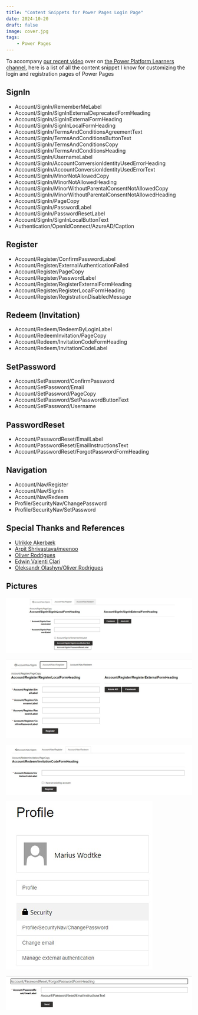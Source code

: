 ```yaml
---
title: "Content Snippets for Power Pages Login Page"
date: 2024-10-20
draft: false
image: cover.jpg
tags: 
    - Power Pages
---
```


To accompany [our recent video](https://www.youtube.com/watch?v=nWyGKEqbhqA) over on [the Power Platform Learners channel](https://www.youtube.com/@PowerPlatformLearners), here is a list of all the content snippet I know for customizing the login and registration pages of Power Pages

## SignIn
- Account/SignIn/RememberMeLabel
- Account/SignIn/SignInExternalDeprecatedFormHeading
- Account/SignIn/SignInExternalFormHeading
- Account/SignIn/SignInLocalFormHeading
- Account/SignIn/TermsAndConditionsAgreementText
- Account/SignIn/TermsAndConditionsButtonText
- Account/SignIn/TermsAndConditionsCopy
- Account/SignIn/TermsAndConditionsHeading
- Account/SignIn/UsernameLabel
- Account/SignIn/AccountConversionIdentityUsedErrorHeading
- Account/SignIn/AccountConversionIdentityUsedErrorText
- Account/SignIn/MinorNotAllowedCopy
- Account/SignIn/MinorNotAllowedHeading
- Account/SignIn/MinorWithoutParentalConsentNotAllowedCopy
- Account/SignIn/MinorWithoutParentalConsentNotAllowedHeading
- Account/SignIn/PageCopy
- Account/SignIn/PasswordLabel
- Account/SignIn/PasswordResetLabel
- Account/SignIn/SignInLocalButtonText
- Authentication/OpenIdConnect/AzureAD/Caption

## Register
- Account/Register/ConfirmPasswordLabel
- Account/Register/ExternalAuthenticationFailed
- Account/Register/PageCopy
- Account/Register/PasswordLabel
- Account/Register/RegisterExternalFormHeading
- Account/Register/RegisterLocalFormHeading
- Account/Register/RegistrationDisabledMessage

## Redeem (Invitation)
- Account/Redeem/RedeemByLoginLabel
- Account/RedeemInvitation/PageCopy
- Account/Redeem/InvitationCodeFormHeading
- Account/Redeem/InvitationCodeLabel

## SetPassword
- Account/SetPassword/ConfirmPassword
- Account/SetPassword/Email
- Account/SetPassword/PageCopy
- Account/SetPassword/SetPasswordButtonText
- Account/SetPassword/Username

## PasswordReset
- Account/PasswordReset/EmailLabel
- Account/PasswordReset/EmailInstructionsText
- Account/PasswordReset/ForgotPasswordFormHeading

## Navigation
- Account/Nav/Register
- Account/Nav/SignIn
- Account/Nav/Redeem
- Profile/SecurityNav/ChangePassword
- Profile/SecurityNav/SetPassword

## Special Thanks and References
- [Ulrikke Akerbæk](https://ulrikke.akerbak.com/2020/02/16/customize-the-sign-in-and-registration-page-in-power-app-portals/)
- [Arpit Shrivastava/meenoo](https://community.dynamics.com/forums/thread/details/?threadid=d68d0750-b902-4363-a46e-ff9742c6fb1c)
- [Oliver Rodrigues](https://community.dynamics.com/forums/thread/details/?threadid=a5ba9bed-b3d1-4050-99bb-0d27a40602c6)
- [Edwin Valenti Clari](https://www.linkedin.com/pulse/customizing-microsoft-dynamics-crm-365-portal-login-valenti-clari/)
- [Oleksandr Olashyn/Oliver Rodrigues](https://github.com/OOlashyn/PowerAppsPortalSiteSettingsAndSnippets)

## Pictures
![](cover.jpg)

![](register.jpg)

![](redeem.jpg)

![](profilenav.jpg)

![](passwordreset.jpg)

